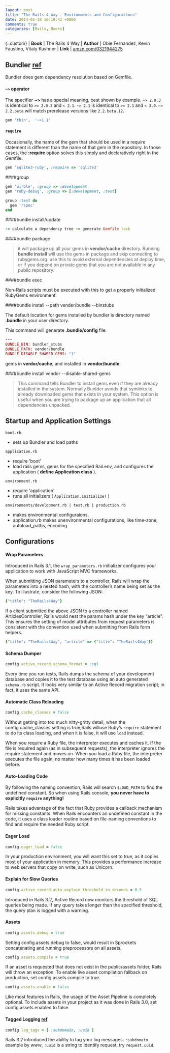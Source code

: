 ```yaml
---
layout: post
title: "The Rails 4 Way - Environments and Configurations"
date: 2014-05-18 16:10:42 +0800
comments: true
categories: [Rails, Books]
---
```


{:.custom}
| **Book**    | The Rails 4 Way
| **Author**  | Obie Fernandez, Kevin Faustino, Vitaly Kushner
| **Link**    | [amzn.com/0321944275](http://amzn.com/0321944275)


## Bundler [ref](http://bundler.io)

Bundler does gem dependency resolution based on Gemfile.

#### `~>` operator

The specifier **~>** has a special meaning, best shown by example. `~> 2.0.3` is identical to `>= 2.0.3` and `< 2.1`. `~> 2.1` is identical to `>= 2.1` and `< 3.0`. `~> 2.2.beta` will match prerelease versions like `2.2.beta.12`.

``` ruby hello linenos:false
gem 'thin',  '~>1.1'
```

#### `require`

Occasionally, the name of the gem that should be used in a require statement is
different than the name of that gem in the repository. In those cases, the **:require**
option solves this simply and declaratively right in the Gemfile.

```ruby
gem 'sqlite3-ruby', :require => 'sqlite3'
```

####group

```ruby
gem 'wirble', :group => :development
gem 'ruby-debug', :group => [:development, :test]

group :test do
  gem 'rspec'
end
```

####bundle install/update

```ruby
-> calculate a dependency tree -> generate Gemfile.lock
```

####bundle package

  > it will package up all your gems in **vendor/cache** directory. Running **bundle install** will use the gems in package and skip connecting to rubygems.org. use this to avoid external dependencies at deploy time, or if you depend on private gems that you are not available in any public repository.

####bundle exec

  Non-Rails scripts must be executed with this to get a properly initialized RubyGems environment.

####bundle install --path vender/bundle --binstubs

The default location for gems installed by bundler is directory named **.bundle** in your user directory.

This command will generate **.bundle/config** file:

```ruby .bundle/config
---
BUNDLE_BIN: bundler_stubs
BUNDLE_PATH: vendor/bundle
BUNDLE_DISABLE_SHARED_GEMS: "1"
```

gems in **verdor/cache**, and installed in **vendor/bundle**.

####bundle install vendor --disable-shared-gems

  > This command tells Bundler to install gems even if they are already installed in the system. Normally Bunlder avoids that symlinks to already downloaded gems that exists in your system. This option is useful when you are trying to package up an application that all dependencies unpacked.


## Startup and Application Settings

`boot.rb`

  - sets up Bundler and load paths

`application.rb`

  - require 'boot'
  - load rails gems, gems for the specified Rail.env, and configures the application ( **define Application class** ).

`environment.rb`

  - require 'application'
  - runs all initializers ( `Application.initialize!` )

`environments/development.rb | test.rb | production.rb`

  - makes environmental configuraions.
  - application.rb makes unenvironmental configurations, like time-zone, autoload_paths, encoding.


## Configurations

#### Wrap Parameters

Introduced in Rails 3.1, the `wrap_parameters.rb` initializer configures your application to work with JavaScript MVC frameworks.

When submitting JSON parameters to a controller, Rails will wrap the parameters into a nested hash, with the controller’s name being set as the key. To illustrate, consider the following JSON:

```ruby
{"title": "TheRails4Way"}
```

If a client submitted the above JSON to a controller named ArticlesController, Rails would nest the params hash under the key “article”. This ensures the setting of model attributes from request parameters is consistent with the convention used when submitting from Rails form helpers.

```ruby
{"title": "TheRails4Way", "article" => {"title": "TheRails4Way"}}
```

#### Schema Dumper

```ruby
config.active_record.schema_format = :sql
```

Every time you run tests, Rails dumps the schema of your development database and copies it to the test database using an auto generated `schema.rb` script. It looks very similar to an Active Record migration script; in fact, it uses the same API.

#### Automatic Class Reloading

```ruby
config.cache_classes = false
```

Without getting into too much nitty-gritty detail, when the config.cache_classes setting is true,Rails willuse Ruby’s `require` statement to do its class loading, and when it is false, it will use `load` instead.

When you require a Ruby file, the interpreter executes and caches it. If the file is required again (as in subsequent requests), the interpreter ignores the require statement and moves on. When you load a Ruby file, the interpreter executes the file again, no matter how many times it has been loaded before.

#### Auto-Loading Code

By following the naming convention, Rails will search `$LOAD_PATH` to find the undefined constant. So when using Rails console, **you never have to explicitly `require` anything!**

Rails takes advantage of the fact that Ruby provides a callback mechanism for missing constants. When Rails encounters an undefined constant in the code, it uses a class loader routine based on file-naming conventions to find and require the needed Ruby script.

#### Eager Load

```ruby
config.eager_load = false
```

In your production environment, you will want this set to true, as it copies most of your application in memory. This provides a performance increase to web servers that copy on write, such as Unicorn.


#### Explain for Slow Queries

```ruby
config.active_record.auto_explain_threshold_in_seconds = 0.5
```

Introduced in Rails 3.2, Active Record now monitors the threshold of SQL queries being made. If any query takes longer than the specified threshold, the query plan is logged with a warning.


#### Assets

```ruby
config.assets.debug = true
```

Setting config.assets.debug to false, would result in Sprockets concatenating and running preprocessors on all assets.

```ruby
config.assets.compile = true
```

If an asset is requested that does not exist in the public/assets folder, Rails will throw an exception. To enable live asset compilation fallback on production, set config.assets.compile to true.

```ruby
config.assets.enable = false
```

Like most features in Rails, the usage of the Asset Pipeline is completely optional. To include assets in your project as it was done in Rails 3.0, set config.assets.enabled to false.

#### Tagged Logging [ref](http://arun.im/2011/x-request-id-tracking-taggedlogging-rails)

```ruby
config.log_tags = [ :subdomain, :uuid ]
```

Rails 3.2 introduced the ability to tag your log messages. `:subdomain` example by *www*, `:uuid` is a string to identify request, try `request.uuid`.
